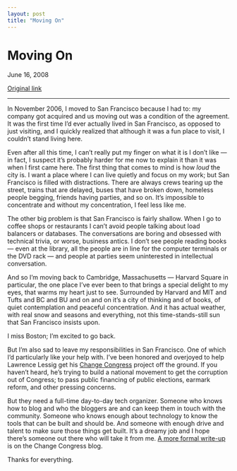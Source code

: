 ```yaml
---
layout: post
title: "Moving On"
---
```

Moving On
=========

June 16, 2008

[Original link](http://www.aaronsw.com/weblog/movingon)

* * * * *

In November 2006, I moved to San Francisco because I had to: my company
got acquired and us moving out was a condition of the agreement. It was
the first time I’d ever actually lived in San Francisco, as opposed to
just visiting, and I quickly realized that although it was a fun place
to visit, I couldn’t stand living here.

Even after all this time, I can’t really put my finger on what it is I
don’t like — in fact, I suspect it’s probably harder for me now to
explain it than it was when I first came here. The first thing that
comes to mind is how *loud* the city is. I want a place where I can live
quietly and focus on my work; but San Francisco is filled with
distractions. There are always crews tearing up the street, trains that
are delayed, buses that have broken down, homeless people begging,
friends having parties, and so on. It’s impossible to concentrate and
without my concentration, I feel less like me.

The other big problem is that San Francisco is fairly shallow. When I go
to coffee shops or restaurants I can’t avoid people talking about load
balancers or databases. The conversations are boring and obsessed with
technical trivia, or worse, business antics. I don’t see people reading
books — even at the library, all the people are in line for the computer
terminals or the DVD rack — and people at parties seem uninterested in
intellectual conversation.

And so I’m moving back to Cambridge, Massachusetts — Harvard Square in
particular, the one place I’ve ever been to that brings a special
delight to my eyes, that warms my heart just to see. Surrounded by
Harvard and MIT and Tufts and BC and BU and on and on it’s a city of
thinking and of books, of quiet contemplation and peaceful
concentration. And it has actual weather, with real snow and seasons and
everything, not this time-stands-still sun that San Francisco insists
upon.

I miss Boston; I’m excited to go back.

But I’m also sad to leave my responsibilities in San Francisco. One of
which I’d particularly like your help with. I’ve been honored and
overjoyed to help Lawrence Lessig get his [Change
Congress](http://change-congress.org/) project off the ground. If you
haven’t heard, he’s trying to build a national movement to get the
corruption out of Congress; to pass public financing of public
elections, earmark reform, and other pressing concerns.

But they need a full-time day-to-day tech organizer. Someone who knows
how to blog and who the bloggers are and can keep them in touch with the
community. Someone who knows enough about technology to know the tools
that can be built and should be. And someone with enough drive and
talent to make sure those things get built. It’s a dreamy job and I hope
there’s someone out there who will take it from me. [A more formal
write-up](http://change-congress.org/blog/2008/06/13/lawrence-lessig-and-joe-trippi-are-looking-best-ne)
is on the Change Congress blog.

Thanks for everything.
